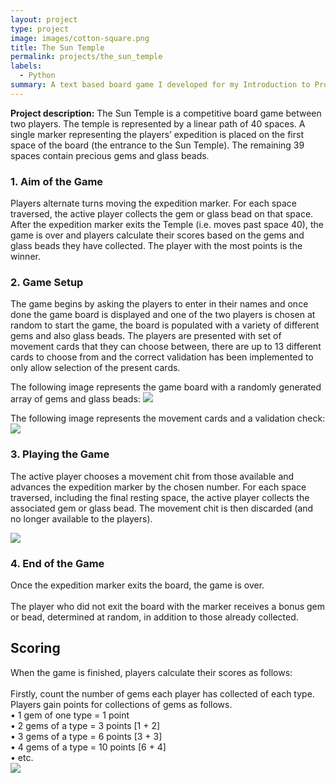 ```yaml
---
layout: project
type: project
image: images/cotton-square.png
title: The Sun Temple
permalink: projects/the_sun_temple
labels:
  - Python
summary: A text based board game I developed for my Introduction to Programming module.
---
```


**Project description:** The Sun Temple is a competitive board game between two players.
The temple is represented by a linear path of 40 spaces. A single marker representing the players’ expedition is placed on the first space of the board (the entrance to the Sun Temple). The remaining 39 spaces contain precious gems and glass beads. 

### 1. Aim of the Game
Players alternate turns moving the expedition marker.  For each space traversed, the active player collects the gem or glass bead on that space. After the expedition marker exits the Temple (i.e. moves past space 40), the game is over and players calculate their scores based on the gems and glass beads they have collected. The player with the most points is the winner.

### 2. Game Setup
The game begins by asking the players to enter in their names and once done the game board is displayed and one of the two players is chosen at random to start the game, the board is populated with a variety of different gems and also glass beads. The players are presented with  set of movement cards that they can choose between, there are up to 13 different cards to choose from and the correct validation has been implemented to only allow selection of the present cards.

The following image represents the game board with a randomly generated array of gems and glass beads:
<img src = "https://Dommett97.github.io/images/GameBoard.jpg"/>

The following image represents the movement cards and a validation check:
<img src = "https://Dommett97.github.io/images/MovementChits.jpg"/>

### 3. Playing the Game
The active player chooses a movement chit from those available and advances the expedition marker by the chosen number. For each space traversed, including the final resting space, the active player collects the associated gem or glass bead. The movement chit is then discarded (and no longer available to the players).

<img src = "https://Dommett97.github.io/images/MovementMade.jpg"/>

### 4. End of the Game
Once the expedition marker exits the board, the game is over. 
<br>
<br>
The player who did not exit the board with the marker receives a bonus gem or bead, determined at random, in addition to those already collected.

## Scoring
When the game is finished, players calculate their scores as follows:<br> 
<br>
Firstly, count the number of gems each player has collected of each type. Players gain points for collections of gems as follows.
<br>
•	1 gem of one type = 1 point<br>
•	2 gems of a type = 3 points [1 + 2]<br>
•	3 gems of a type = 6 points [3 + 3]<br>
•	4 gems of a type = 10 points [6 + 4]<br>
•	etc.<br>
<img src = "https://Dommett97.github.io/images/ScoreOutput.jpg"/>
